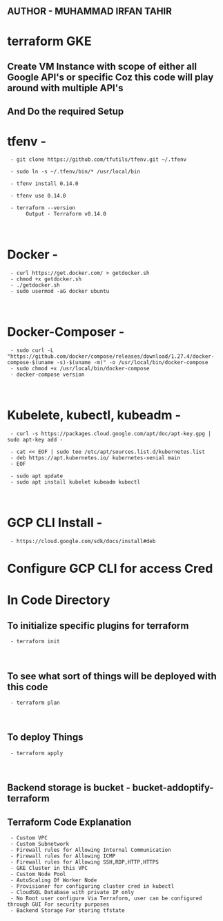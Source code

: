 ## AUTHOR - MUHAMMAD IRFAN TAHIR

# terraform GKE

## Create VM Instance with scope of either all Google API's or specific Coz this code will play around with multiple API's

## And Do the required Setup


# tfenv - 

     - git clone https://github.com/tfutils/tfenv.git ~/.tfenv

     - sudo ln -s ~/.tfenv/bin/* /usr/local/bin

     - tfenv install 0.14.0

     - tfenv use 0.14.0

     - terraform --version
          Output - Terraform v0.14.0
<br>

# Docker - 
     - curl https://get.docker.com/ > getdocker.sh
     - chmod +x getdocker.sh
     - ./getdocker.sh
     - sudo usermod -aG docker ubuntu
<br>

# Docker-Composer -
     - sudo curl -L "https://github.com/docker/compose/releases/download/1.27.4/docker-compose-$(uname -s)-$(uname -m)" -o /usr/local/bin/docker-compose
     - sudo chmod +x /usr/local/bin/docker-compose
     - docker-compose version
<br>

# Kubelete, kubectl, kubeadm - 
     - curl -s https://packages.cloud.google.com/apt/doc/apt-key.gpg | sudo apt-key add -

     - cat << EOF | sudo tee /etc/apt/sources.list.d/kubernetes.list
     - deb https://apt.kubernetes.io/ kubernetes-xenial main
     - EOF

     - sudo apt update
     - sudo apt install kubelet kubeadm kubectl
<br>

# GCP CLI Install -

     - https://cloud.google.com/sdk/docs/install#deb

# Configure GCP CLI for access Cred

# In Code Directory

## To initialize specific plugins for terraform
     - terraform init 
<br>

## To see what sort of things will be deployed with this code
     - terraform plan
<br>

## To deploy Things 
     - terraform apply
<br>

## Backend storage is bucket - bucket-addoptify-terraform

## Terraform Code Explanation
     - Custom VPC
     - Custom Subnetwork
     - Firewall rules for Allowing Internal Communication
     - Firewall rules for Allowing ICMP
     - Firewall rules for Allowing SSH,RDP,HTTP,HTTPS
     - GKE Cluster in this VPC
     - Custom Node Pool
     - AutoScaling Of Worker Node
     - Provisioner for configuring cluster cred in kubectl 
     - CloudSQL Database with private IP only
     - No Root user configure Via Terraform, user can be configured through GUI For security purposes
     - Backend Storage For storing tfstate

